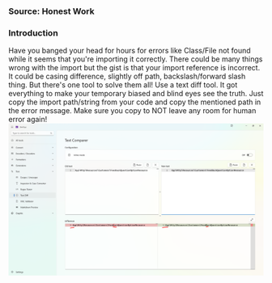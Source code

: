 ### Source: Honest Work

### Introduction
Have you banged your head for hours for errors like Class/File not found while it seems that you're importing it correctly.
There could be many things wrong with the import but the gist is that your import reference is incorrect. It could be casing
difference, slightly off path, backslash/forward slash thing.
But there's one tool to solve them all!
Use a text diff tool. It got everything to make your temporary biased and blind eyes see the truth.
Just copy the import path/string from your code and copy the mentioned path in the error message. Make sure you copy to NOT
leave any room for human error again!
![Let the attached screenshot speak for it!](../public/images/honest-work/text-diff-for-import-issues.png "Text Diff Tool in Action")